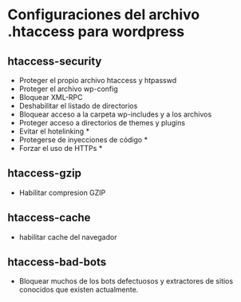 # Configuraciones del archivo .htaccess para wordpress

## htaccess-security

* Proteger el propio archivo htaccess y htpasswd
* Proteger el archivo wp-config
* Bloquear XML-RPC
* Deshabilitar el listado de directorios
* Bloquear acceso a la carpeta wp-includes y a los archivos
* Proteger acceso a directorios de themes y plugins
* Evitar el hotelinking *
* Protegerse  de inyecciones de código *
* Forzar el uso de HTTPs *

## htaccess-gzip

* Habilitar compresion GZIP

## htaccess-cache

* habilitar cache del navegador

## htaccess-bad-bots

* Bloquear muchos de los bots defectuosos y extractores de sitios conocidos que existen actualmente.
